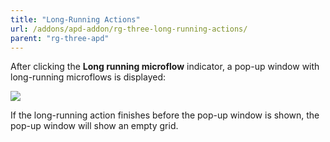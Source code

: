 ```yaml
---
title: "Long-Running Actions"
url: /addons/apd-addon/rg-three-long-running-actions/
parent: "rg-three-apd"
---
```


After clicking the **Long running microflow** indicator, a pop-up window with long-running microflows is displayed:

 ![](/attachments/addons/apd-addon//rg-apd/rg-three-apd/rg-three-long-running-actions/long-running-actions.png)

If the long-running action finishes before the pop-up window is shown, the pop-up window will show an empty grid.

